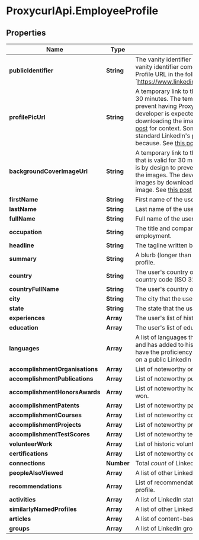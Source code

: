 # ProxycurlApi.EmployeeProfile

## Properties

Name | Type | Description | Notes
------------ | ------------- | ------------- | -------------
**publicIdentifier** | **String** |                  The vanity identifier of the public LinkedIn profile.                 The vanity identifier comes after the &#x60;/in/&#x60; part of the LinkedIn Profile URL                 in the following format: &#x60;https://www.linkedin.com/in/&lt;public_identifier&gt;&#x60;              | [optional] 
**profilePicUrl** | **String** |                  A temporary link to the user&#39;s profile picture that is valid for 30 minutes.                  The temporal nature of the link is by design to prevent having Proxycurl be the mirror for the images.                 The developer is expected to handle these images by downloading the image and re-hosting the image.                 See [this post](https://nubela.co/blog/why-is-the-api-returning-s3-links-for-profile-pictures-scraped-from-linkedin-profiles/) for context.                 Some profile pictures might be of the standard LinkedIn&#39;s profile picture placeholder. It is so because. See [this post](https://nubela.co/blog/why-do-most-linkedin-profiles-fetched-via-the-person-profile-endpoint-return-a-placeholder-profile-picture/) for context.              | [optional] 
**backgroundCoverImageUrl** | **String** |                  A temporary link to the user&#39;s background cover picture                 that is valid for 30 minutes.                 The temporal nature of the link is by design to prevent                 having Proxycurl be the mirror for the images.                 The developer is expected to handle these images                  by downloading the image and re-hosting the image.                  See [this post](https://nubela.co/blog/why-is-the-api-returning-s3-links-for-profile-pictures-scraped-from-linkedin-profiles/) for context.              | [optional] 
**firstName** | **String** | First name of the user. | [optional] 
**lastName** | **String** | Last name of the user. | [optional] 
**fullName** | **String** |                  Full name of the user (&#x60;first_name&#x60; + &#x60;last_name&#x60;)              | [optional] 
**occupation** | **String** |                  The title and company name of the user&#39;s current employment.              | [optional] 
**headline** | **String** |                  The tagline written by the user for his profile.              | [optional] 
**summary** | **String** |                  A blurb (longer than the tagline) written by the user for his profile.              | [optional] 
**country** | **String** |                  The user&#39;s country of residence depicted by                 a 2-letter country code (ISO 3166-1 alpha-2).              | [optional] 
**countryFullName** | **String** | The user&#39;s country of residence, in English words. | [optional] 
**city** | **String** | The city that the user is living at. | [optional] 
**state** | **String** | The state that the user is living at. | [optional] 
**experiences** | **Array** | The user&#39;s list of historic work experiences. | [optional] 
**education** | **Array** | The user&#39;s list of education background. | [optional] 
**languages** | **Array** |                  A list of languages that the user claims to be familiar with,                 and has added to his/her profile.                 Do note that we do not have the proficiency level as                 that data point is not available on a public LinkedIn profile.              | [optional] 
**accomplishmentOrganisations** | **Array** |                  List of noteworthy organizations that this user is part of.              | [optional] 
**accomplishmentPublications** | **Array** |                  List of noteworthy publications that this user has partook in.              | [optional] 
**accomplishmentHonorsAwards** | **Array** |                  List of noteworthy honours and awards that this user has won.              | [optional] 
**accomplishmentPatents** | **Array** | List of noteworthy patents won by this user. | [optional] 
**accomplishmentCourses** | **Array** | List of noteworthy courses partook by this user. | [optional] 
**accomplishmentProjects** | **Array** |                  List of noteworthy projects undertaken by this user.              | [optional] 
**accomplishmentTestScores** | **Array** |                  List of noteworthy test scores accomplished by this user.              | [optional] 
**volunteerWork** | **Array** | List of historic volunteer work experiences. | [optional] 
**certifications** | **Array** |                  List of noteworthy certifications accomplished by this user.              | [optional] 
**connections** | **Number** | Total *count* of LinkedIn connections. | [optional] 
**peopleAlsoViewed** | **Array** |                  A list of other LinkedIn profiles closely related to this user.              | [optional] 
**recommendations** | **Array** |                  List of recommendations made by other users about this profile.              | [optional] 
**activities** | **Array** | A list of LinkedIn status activities. | [optional] 
**similarlyNamedProfiles** | **Array** |                  A list of other LinkedIn profiles with similar names.              | [optional] 
**articles** | **Array** |                  A list of content-based articles posted by this user.              | [optional] 
**groups** | **Array** |                  A list of LinkedIn groups that this user is a part of.\&quot;,              | [optional] 


